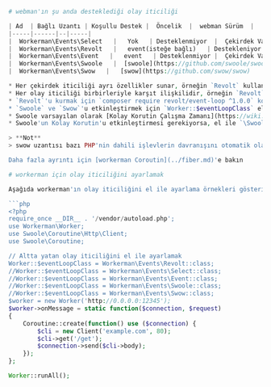 ```php
# webman'ın şu anda desteklediği olay iticiliği

| Ad  | Bağlı Uzantı | Koşullu Destek |  Öncelik  |  webman Sürüm  |
|-----|------|--|-----|
|  Workerman\Events\Select   |   Yok   | Desteklenmiyor  |  Çekirdek Varsayılan Destek   |  >=3.0  |
|  Workerman\Events\Revolt   |   event(isteğe bağlı)   | Destekleniyor |  [revolt/event-loop](https://github.com/revoltphp/event-loop) kurulmalı   |  >=5.0  |
|  Workerman\Events\Event   |   event   | Desteklenmiyor |  Çekirdek Varsayılan Destek   |  >=3.0  |
|  Workerman\Events\Swoole   |  [swoole](https://github.com/swoole/swoole-src)   | Destekleniyor |  Elle ayarlanmalı   |  >=4.0  |
|  Workerman\Events\Swow   |   [swow](https://github.com/swow/swow)   | Destekleniyor |  Elle ayarlanmalı   |  >=5.0  |

* Her çekirdek iticiliği ayrı özellikler sunar, örneğin `Revolt` kullanıldığında workerman'ın PHP'nin dahili [Fiber korutini](https://www.php.net/manual/zh/language.fibers.php)'yi desteklemesini sağlar, `Swoole` kullanıldığında workerman'ın Swoole'un korutinisini desteklemesini sağlar
* Her olay iticiliği birbirleriyle karşıt ilişkilidir, örneğin `Revolt`'un Fiber korutini kullanımında, Swoole veya Swow'un korutinleri kullanılamaz
* `Revolt`'u kurmak için `composer require revolt/event-loop ^1.0.0` komutunu kullanmalısınız, kurulduktan sonra workerman çekirdeği otomatik olarak bunu tercih edilen olay iticiliği olarak ayarlar
* `Swoole` ve `Swow`'u etkinleştirmek için `Worker::$eventLoopClass` el ile ayarlanmalıdır (aşağıdaki paragrafa bakınız)
* Swoole varsayılan olarak [Kolay Korutin Çalışma Zamanı](https://wiki.swoole.com/#/runtime?id=runtime)'ı etkinleştirmemiştir, yani Pdo, Redis, PHP'nin dahili dosya okuma/yazması için hala engelleyici çağrılar olacaktır
* Swoole'un Kolay Korutin'u etkinleştirmesi gerekiyorsa, el ile `\Swoole\Runtime::enableCoroutine(SWOOLE_HOOK_ALL);` komutunu çağırmanız gerekir

> **Not**
> swow uzantısı bazı PHP'nin dahili işlevlerin davranışını otomatik olarak değiştirir, bu da swow'u etkinleştirdiğiniz halde swow'u olay iticiliği olarak kullanmadığınızda, workerman'ın isteklere ve sinyallere yanıt verememesine neden olur. Yani swow'u altta yatan sürücü olarak kullanmıyorsanız, swow'u php.ini'den yorumlamalısınız

Daha fazla ayrıntı için [workerman Coroutin](../fiber.md)'e bakın

# workerman için olay iticiliğini ayarlamak

Aşağıda workerman'ın olay iticiliğini el ile ayarlama örnekleri gösterilmiştir

```php
<?php
require_once __DIR__ . '/vendor/autoload.php';
use Workerman\Worker;
use Swoole\Coroutine\Http\Client;
use Swoole\Coroutine;

// Altta yatan olay iticiliğini el ile ayarlamak
Worker::$eventLoopClass = Workerman\Events\Revolt::class;
//Worker::$eventLoopClass = Workerman\Events\Select::class;
//Worker::$eventLoopClass = Workerman\Events\Event::class;
//Worker::$eventLoopClass = Workerman\Events\Swoole::class;
//Worker::$eventLoopClass = Workerman\Events\Swow::class;
$worker = new Worker('http://0.0.0.0:12345');
$worker->onMessage = static function($connection, $request)
{
    Coroutine::create(function() use ($connection) {
        $cli = new Client('example.com', 80);
        $cli->get('/get');
        $connection->send($cli->body);
    });
};

Worker::runAll();
```
